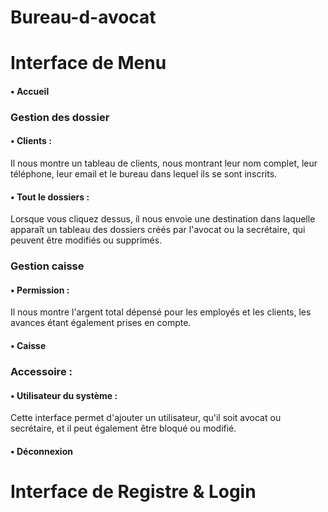 # Bureau-d-avocat

# Interface de Menu 
#### •	Accueil
### Gestion des dossier 
#### •	Clients : 
Il nous montre un tableau de clients, nous montrant leur nom complet, leur téléphone, leur email et le bureau dans lequel ils se sont inscrits.
#### •	Tout le dossiers : 
Lorsque vous cliquez dessus, il nous envoie une destination dans laquelle apparaît un tableau des dossiers créés par l'avocat ou la secrétaire, qui peuvent être modifiés ou supprimés.
### Gestion caisse 
#### •	Permission : 
Il nous montre l'argent total dépensé pour les employés et les clients, les avances étant également prises en compte.
#### •	Caisse 
### Accessoire :
#### •	Utilisateur du système : 
Cette interface permet d'ajouter un utilisateur, qu'il soit avocat ou secrétaire, et il peut également être bloqué ou modifié.
#### •	Déconnexion

# Interface de Registre & Login


